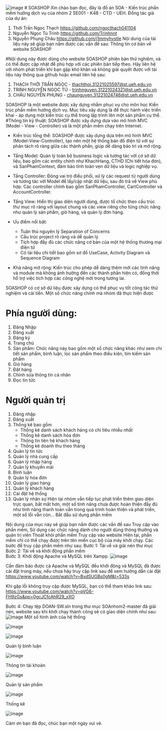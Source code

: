 ![image](https://github.com/user-attachments/assets/9010c909-0ca3-4d4c-b583-500f8b1fb74f) # SOASHOP
Xin chào bạn đọc, đây là đồ án SOA - Kiến trúc phần mềm hướng dịch vụ của nhóm 2 SE001 - K48 - CTD - UEH. 
Đồng tác giả của dự án: 
1. Thới Trần Ngọc Thạch https://github.com/ngocthach041104 
2. Nguyễn Ngọc Tú Trinh https://github.com/Trinhnnt
3. Nguyễn Phụng Châu https://github.com/j1mmyhvstle
Nội dung của tài liệu này sẽ giúp bạn nắm được các vấn đề sau:
Thông tin cơ bản về website SOASHOP

#Nội dung này được dùng cho website SOASHOP phiên bản thử nghiệm, và có thể được cập nhật để phù hợp với các phiên bản tiếp theo. Hãy liên hệ với nhóm phát triển khi bạn gặp khó khăn và không giải quyết được với tài liệu này thông qua github hoặc email liên hệ sau:
1. THẠCH THỚI TRẦN NGỌC - thachthoi.31221025597@st.ueh.edu.vn
2. TRINH NGUYỄN NGỌC TÚ - trinhnguyen.31221024321@st.ueh.edu.vn
3. CHÂU NGUYỄN PHỤNG - chaunguyen.31221024746@st.ueh.edu.vn

SOASHOP là một website được xây dựng nhằm phục vụ cho môn học Kiến trúc phần mềm hướng dịch vụ. Mục tiêu xây dựng là để thực hành việc triển khai - áp dụng một kiến trúc cụ thể trong lập trình lên một sản phẩm cụ thể.
#Thông tin kỹ thuật:
SOASHOP được xây dựng dựa vào mô hình MVC (Model - View - Controller) và là một phần mềm chạy trên Internet.
   
   + Kiến trúc tổng thể: SOASHOP được xây dựng dựa trên mô hình MVC (Model-View-Controller), tạo nên một hệ thống bán đồ điện tử với sự phân tách rõ ràng giữa các thành phần, giúp dễ dàng bảo trì và mở rộng.
   
   + Tầng Model: Quản lý toàn bộ business logic và tương tác với cơ sở dữ liệu, bao gồm các entity chính như KhachHang, CTHD (Chi tiết hóa đơn), và SanPhamContext, đảm bảo tính toàn vẹn dữ liệu và logic nghiệp vụ.
   
   + Tầng Controller: Đóng vai trò điều phối, xử lý các request từ người dùng và tương tác với Model để lấy/cập nhật dữ liệu, sau đó trả về View phù hợp. Các controller chính bao gồm SanPhamController, CartController và AccountController.
   
   + Tầng View: Hiển thị giao diện người dùng, được tổ chức theo cấu trúc thư mục rõ ràng với layout chung và các view riêng cho từng chức năng như quản lý sản phẩm, giỏ hàng, và quản lý đơn hàng.
   
   + Ưu điểm nổi bật: 
      - Tuân thủ nguyên lý Separation of Concerns
      - Cấu trúc project rõ ràng và dễ quản lý
      - Tích hợp đầy đủ các chức năng cơ bản của một hệ thống thương mại điện tử
      - Có tài liệu chi tiết bao gồm sơ đồ UseCase, Activity Diagram và Sequence Diagram
   
   + Khả năng mở rộng: Kiến trúc cho phép dễ dàng thêm mới các tính năng và module mà không ảnh hưởng đến các thành phần hiện có, đồng thời hỗ trợ việc tích hợp các công nghệ mới trong tương lai.

SOASHOP có cơ sở dữ liệu được xây dựng có thể phục vụ tốt công tác thử nghiệm và cải tiến. 
Một số chức năng chính mà nhóm đã thực hiện được 
# Phía người dùng:
1. Đăng Nhập
2. Đăng xuất
3. Đăng ký
4. Trang chủ
5. Sản phẩm: Chức năng này bao gồm một số chức năng khác như xem chi tiết sản phẩm, bình luận, lọc sản phẩm theo điều kiện, tìm kiếm sản phẩm
6. Giỏ hàng
7. Đặt hàng
8. Chỉnh sửa thông tin cá nhân
9. Đọc tin tức
# Người quản trị
1. Đăng nhập
2. Đăng xuất
3. Thống kê bao gồm
   + Thống kê danh sách khách hàng có chi tiêu nhiều nhất
   + Thống kê danh sách hóa đơn
   + Thông tin liên hệ khách hàng
   + Thống kê doanh thu theo tháng
4. Quản lý tin tức
5. Quản lý nhà cung cấp
6. Quản lý nhập hàng
7. Quản lý khuyến mãi
8. Bình luận
9. Quản lý hóa đơn
10. Quản lý giao hàng
11. Quản lý khách hàng
12. Cài đặt hệ thống
13. Quản lý nhân sự
Hiện tại nhóm vẫn tiếp tục phát triển thêm giao diện trực quan, bắt mắt hơn, một số tính năng chưa được hoàn thiện đầy đủ như tính năng thanh toán vẫn trong quá trình hoàn thiện và phát triển, một số lỗi vẫn còn...
Bắt đầu sử dụng phần mềm

Nội dung của mục này sẽ giúp bạn nắm được các vấn đề sau
Truy cập vào phần mềm,
Sử dụng các chức năng dành cho người dùng thông thường và quản trị viên
Thoát khỏi phần mềm
Truy cập vào website
Hiện tại, phần mềm chỉ có thể chạy được trên tên miền cục bộ của máy khởi chạy. Các bước để truy cập phần mềm như sau:
Bước 1: Tải về và giải nén thư mục 
Bước 2: Tải về và khởi động phần mềm        
Bước 3: Khởi động Apache và MySQL trên Xampp.
![image](https://github.com/user-attachments/assets/af061cb6-8bf4-4db9-9e78-1413cbb5e96a)

Cần đảm bảo được cả Apache và MySQL đều khởi động và MySQL đã được cài đặt trong máy, nếu chưa hãy truy cập link sau để xem hướng dẫn cài đặt 
https://www.youtube.com/watch?v=BxdSUGBs0gM&t=533s

Khi gặp lỗi không truy cập được MySQL, bạn có thể tham khảo link sau: https://www.youtube.com/watch?v=pVG6-FH9zGs&pp=0gcJCfcAhR29_xXO

Bước 4: Chạy tệp DOAN-SW.sln trong thư mục SOAnhom2-master đã giải nén, website sau khi khởi chạy thành công sẽ có giao diện chính như sau:
![image](https://github.com/user-attachments/assets/40e13197-a2af-4067-8329-79f34911e64c)
Một số hình ảnh của hệ thống 

![image](https://github.com/user-attachments/assets/2d34a56d-efd9-48e3-90e0-74540a83e32b)

![image](https://github.com/user-attachments/assets/6c3c53a6-14dd-4f4b-a1c8-f9aedfafdcee)

Quản lý bình luận

![image](https://github.com/user-attachments/assets/95bb7067-f901-4567-8ff4-e22238cee3e4)

Thông tin tài khoản 

![image](https://github.com/user-attachments/assets/3e621a12-917d-4609-993b-523a32745ddc)

Quản lý sản phẩm 

![image](https://github.com/user-attachments/assets/c6409b7d-7193-4493-a711-6db8a5940c2e)

Thống kê

![image](https://github.com/user-attachments/assets/ab316662-6005-4481-a367-3d1f010998c4)

Cảm ơn bạn đã đọc, chúc bạn một ngày vui vẻ. 
